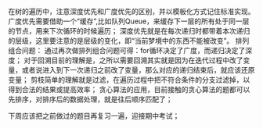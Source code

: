 在树的遍历中，注意深度优先和广度优先的区别，并以模板化方式记住标准实现。
广度优先需要借助一个“缓存”,比如队列Queue，来缓存下一层的所有处于同一层的节点，用来下次循环的时候遍历；
深度优先就是在每次递归时都带着本次递归的层级，这里要注意的是层级的变化，即“当前梦境中的东西不能被改变”。
排列组合问题：
通过再次做排列组合问题可得：for循环决定了广度，而递归决定了深度；
对于回溯目前的理解是，之所以需要回溯其实就是因为在迭代过程中改了变量，或者说进入到下一次递归之前改了变量，那么对应的递归结束后，就应该还原变量；
剪枝简单的理解就是过滤，在遍历过程中把不符合条件的分支过滤掉，以得到合法的结果或提高效率；
贪心算法的应用，目前接触的贪心算法的题都可以先排序，对排序后的数据处理，就是往后顺序匹配了；

下周应该把之前做过的题目再复习一遍，迎接期中考试；